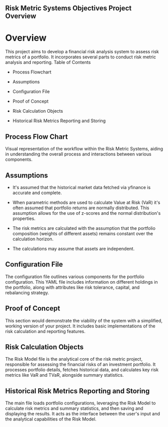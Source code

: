 ## Risk Metric Systems Objectives Project Overview

# Overview

This project aims to develop a financial risk analysis system to assess risk metrics of a portfolio. It incorporates several parts to conduct risk metric analysis and reporting.
Table of Contents

-	Process Flowchart

-	Assumptions 

-	Configuration File

-	Proof of Concept

-	Risk Calculation Objects 

-   Historical Risk Metrics Reporting and Storing

## Process Flow Chart

Visual representation of the workflow within the Risk Metric Systems, aiding in understanding the overall process and interactions between various components. 


## Assumptions 

- It's assumed that the historical market data fetched via yfinance is accurate and complete.

- When parametric methods are used to calculate Value at Risk (VaR) it's often assumed that portfolio returns are normally distributed. This assumption allows for the use of z-scores and the normal distribution's properties.

- The risk metrics are calculated with the assumption that the portfolio composition (weights of different assets) remains constant over the calculation horizon. 

- The calculations may assume that assets are independent. 


## Configuration File

The configuration file outlines various components for the portfolio configuration. This YAML file includes information on different holdings in the portfolio, along with attributes like risk tolerance, capital, and rebalancing strategy.

## Proof of Concept

This section would demonstrate the viability of the system with a simplified, working version of your project. It includes basic implementations of the risk calculation and reporting features.

## Risk Calculation Objects 

The Risk Model file is the analytical core of the risk metric project, responsible for assessing the financial risks of an investment portfolio. It processes portfolio details, fetches historical data, and calculates key risk metrics like VaR and TVaR, alongside summary statistics. 

## Historical Risk Metrics Reporting and Storing 

The main file loads portfolio configurations, leveraging the Risk Model to calculate risk metrics and summary statistics, and then saving and displaying the results. It acts as the interface between the user's input and the analytical capabilities of the Risk Model.


